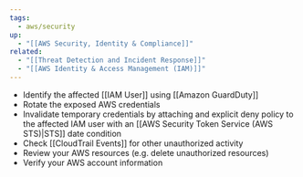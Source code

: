 ```yaml
---
tags:
  - aws/security
up:
  - "[[AWS Security, Identity & Compliance]]"
related:
  - "[[Threat Detection and Incident Response]]"
  - "[[AWS Identity & Access Management (IAM)]]"
---
```

- Identify the affected [[IAM User]] using [[Amazon GuardDuty]]
- Rotate the exposed AWS credentials
- Invalidate temporary credentials by attaching and explicit deny policy to the affected IAM user with an [[AWS Security Token Service (AWS STS)|STS]] date condition 
- Check [[CloudTrail Events]] for other unauthorized activity
- Review your AWS resources (e.g. delete unauthorized resources)
- Verify your AWS account information